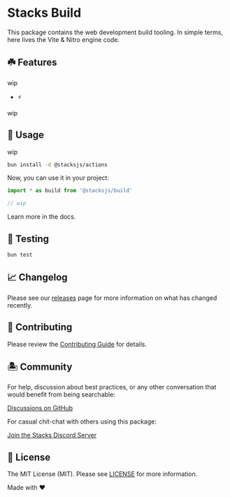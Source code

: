 # Stacks Build

This package contains the web development build tooling. In simple terms, here lives the Vite & Nitro engine code.

## ☘️ Features

wip

- ⚡️

wip

## 🤖 Usage

wip

```bash
bun install -d @stacksjs/actions
```

Now, you can use it in your project:

```js
import * as build from '@stacksjs/build'

// wip
```

Learn more in the docs.

## 🧪 Testing

```bash
bun test
```

## 📈 Changelog

Please see our [releases](https://github.com/stacksjs/stacks/releases) page for more information on what has changed recently.

## 🚜 Contributing

Please review the [Contributing Guide](https://github.com/stacksjs/contributing) for details.

## 🏝 Community

For help, discussion about best practices, or any other conversation that would benefit from being searchable:

[Discussions on GitHub](https://github.com/stacksjs/stacks/discussions)

For casual chit-chat with others using this package:

[Join the Stacks Discord Server](https://discord.gg/stacksjs)

## 📄 License

The MIT License (MIT). Please see [LICENSE](https://github.com/stacksjs/stacks/tree/main/LICENSE.md) for more information.

Made with ❤️
